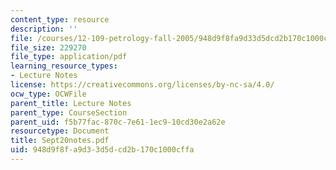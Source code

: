 ```yaml
---
content_type: resource
description: ''
file: /courses/12-109-petrology-fall-2005/948d9f8fa9d33d5dcd2b170c1000cffa_Sept20notes.pdf
file_size: 229270
file_type: application/pdf
learning_resource_types:
- Lecture Notes
license: https://creativecommons.org/licenses/by-nc-sa/4.0/
ocw_type: OCWFile
parent_title: Lecture Notes
parent_type: CourseSection
parent_uid: f5b77fac-870c-7e61-1ec9-10cd30e2a62e
resourcetype: Document
title: Sept20notes.pdf
uid: 948d9f8f-a9d3-3d5d-cd2b-170c1000cffa
---
```

